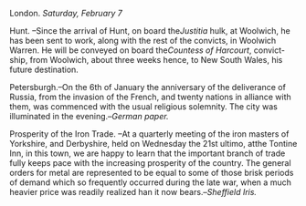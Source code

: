 London. *Saturday, February 7*Hunt. –Since the arrival of Hunt, on board the*Justitia*  hulk, at Woolwich, he has been sent to work, along with the rest of the convicts, in Woolwich Warren. He will be conveyed on board the*Countess of Harcourt*, convict-ship, from Woolwich, about three weeks hence, to New South Wales, his future destination.Petersburgh.–On the 6th of January the anniversary of the deliverance of Russia, from the invasion of the French, and twenty nations in alliance with them, was commenced with the usual religious solemnity. The city was illuminated in the evening.–*German paper.*Prosperity of the Iron Trade. –At a quarterly meeting of the iron masters of Yorkshire, and Derbyshire, held on Wednesday the 21st ultimo, atthe Tontine Inn, in this town, we are happy to learn that the important branch of trade fully keeps pace with the increasing prosperity of the country. The general orders for metal are represented to be equal to some of those brisk periods of demand which so frequently occurred during the late war, when a much heavier price was readily realized han it now bears.–*Sheffield Iris.*
